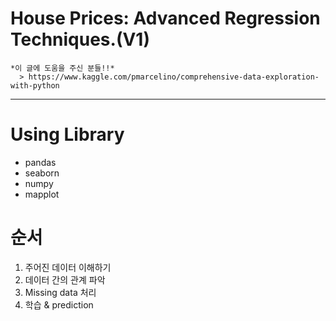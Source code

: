 House Prices: Advanced Regression Techniques.(V1)
============================================

	*이 글에 도움을 주신 분들!!*
	  > https://www.kaggle.com/pmarcelino/comprehensive-data-exploration-with-python


------------------------------------------------------------

# Using Library

- pandas
- seaborn
- numpy
- mapplot

# 순서

1. 주어진 데이터 이해하기
2. 데이터 간의 관계 파악
3. Missing data 처리
4. 학습 & prediction


